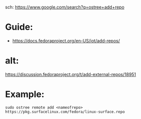 sch: https://www.google.com/search?q=ostree+add+repo

# Guide:
- https://docs.fedoraproject.org/en-US/iot/add-repos/

# alt:
https://discussion.fedoraproject.org/t/add-external-repos/18951

# Example:
`sudo ostree remote add <nameofrepo> https://pkg.surfacelinux.com/fedora/linux-surface.repo`
